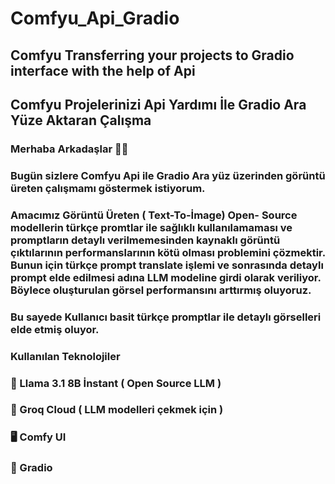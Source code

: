 # Comfyu_Api_Gradio

## Comfyu Transferring your projects to Gradio interface with the help of Api

## Comfyu Projelerinizi Api Yardımı İle Gradio Ara Yüze Aktaran Çalışma

### Merhaba Arkadaşlar 🚀✨ 

### Bugün sizlere Comfyu Api ile Gradio  Ara yüz üzerinden görüntü üreten çalışmamı göstermek istiyorum.

### Amacımız Görüntü Üreten ( Text-To-İmage) Open- Source modellerin türkçe promtlar ile sağlıklı kullanılamaması ve promptların detaylı verilmemesinden kaynaklı görüntü çıktılarının performanslarının kötü olması problemini çözmektir. Bunun için türkçe prompt translate işlemi ve sonrasında detaylı prompt elde edilmesi adına LLM modeline girdi olarak veriliyor. Böylece oluşturulan görsel performansını arttırmış oluyoruz.

### Bu sayede Kullanıcı basit türkçe promptlar ile detaylı görselleri elde etmiş oluyor.

### Kullanılan Teknolojiler

### 🦙 Llama 3.1 8B İnstant ( Open Source LLM )

### 🤖 Groq Cloud ( LLM modelleri çekmek için )

### 🖥 Comfy UI 

### 🚀 Gradio 
